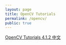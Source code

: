 ```yaml
---
layout: page
title: OpenCV Tutorials
permalink: /opencv/
public: true
---
```


[OpenCV Tutorials 4.1.2 中文](http://opencv.misday.com)